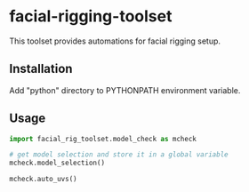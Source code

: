 # facial-rigging-toolset

This toolset provides automations for facial rigging setup.

## Installation
Add "python" directory to PYTHONPATH environment variable.

## Usage
```python
import facial_rig_toolset.model_check as mcheck

# get model selection and store it in a global variable
mcheck.model_selection()

mcheck.auto_uvs()

```
